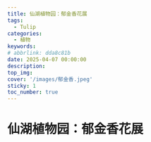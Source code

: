 ```yaml
---
title: 仙湖植物园：郁金香花展
tags:
  - Tulip 
categories:
  - 植物
keywords: 
# abbrlink: dda8c81b
date: 2025-04-07 00:00:00
description:
top_img:
cover: '/images/郁金香.jpeg'
sticky: 1
toc_number: true
---
```


# 仙湖植物园：郁金香花展


